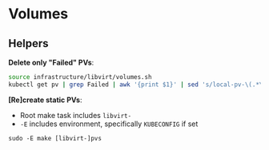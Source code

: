 # Volumes

## Helpers

**Delete only "Failed" PVs**:

```bash
source infrastructure/libvirt/volumes.sh
kubectl get pv | grep Failed | awk '{print $1}' | sed 's/local-pv-\(.*\)/\1/' | xargs delete_local_pv
```

**[Re]create static PVs**:

- Root make task includes `libvirt-`
- `-E` includes environment, specifically `KUBECONFIG` if set

```
sudo -E make [libvirt-]pvs
```
